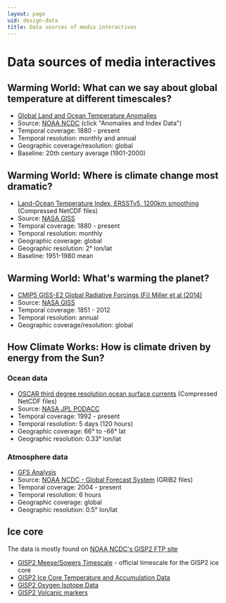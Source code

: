 ```yaml
---
layout: page
uid: design-data
title: Data sources of media interactives
---
```


# Data sources of media interactives

## Warming World: What can we say about global temperature at different timescales?

- [Global Land and Ocean Temperature Anomalies](https://www.ncdc.noaa.gov/cag/global/time-series/globe/land_ocean/p12/12/1880-2018.csv)
- Source: [NOAA NCDC](https://www.ncdc.noaa.gov/monitoring-references/faq/anomalies.php) (click "Anomalies and Index Data")
- Temporal coverage: 1880 - present
- Temporal resolution: monthly and annual
- Geographic coverage/resolution: global
- Baseline: 20th century average (1901-2000)

## Warming World: Where is climate change most dramatic?

- [Land-Ocean Temperature Index, ERSSTv5, 1200km smoothing](https://data.giss.nasa.gov/gistemp/) (Compressed NetCDF files)
- Source: [NASA GISS](https://data.giss.nasa.gov/gistemp/)
- Temporal coverage: 1880 - present
- Temporal resolution: monthly
- Geographic coverage: global
- Geographic resolution: 2° lon/lat
- Baseline: 1951-1980 mean

## Warming World: What's warming the planet?

- [CMIP5 GISS-E2 Global Radiative Forcings (Fi) Miller et al (2014)](https://data.giss.nasa.gov/modelforce/Fi_Miller_et_al14_upd.txt)
- Source: [NASA GISS](https://data.giss.nasa.gov/modelforce/)
- Temporal coverage: 1851 - 2012
- Temporal resolution: annual
- Geographic coverage/resolution: global

## How Climate Works: How is climate driven by energy from the Sun?

### Ocean data

- [OSCAR third degree resolution ocean surface currents](https://podaac.jpl.nasa.gov/dataset/OSCAR_L4_OC_third-deg) (Compressed NetCDF files)
- Source: [NASA JPL PODACC](https://podaac.jpl.nasa.gov/dataset/OSCAR_L4_OC_third-deg)
- Temporal coverage: 1992 - present
- Temporal resolution: 5 days (120 hours)
- Geographic coverage: 66° to -66° lat
- Geographic resolution: 0.33° lon/lat

### Atmosphere data

- [GFS Analysis](https://nomads.ncdc.noaa.gov/data/gfsanl/)
- Source: [NOAA NCDC - Global Forecast System](https://www.ncdc.noaa.gov/data-access/model-data/model-datasets/global-forcast-system-gfs) (GRIB2 files)
- Temporal coverage: 2004 - present
- Temporal resolution: 6 hours
- Geographic coverage: global
- Geographic resolution: 0.5° lon/lat

## Ice core

The data is mostly found on [NOAA NCDC's GISP2 FTP site](ftp://ftp.ncdc.noaa.gov/pub/data/paleo/icecore/greenland/summit/gisp2/)

- [GISP2 Meese/Sowers Timescale](ftp://ftp.ncdc.noaa.gov/pub/data/paleo/icecore/greenland/summit/gisp2/depthage/gisp2age.txt) - official timescale for the GISP2 ice core
- [GISP2 Ice Core Temperature and Accumulation Data](ftp://ftp.ncdc.noaa.gov/pub/data/paleo/icecore/greenland/summit/gisp2/isotopes/gisp2_temp_accum_alley2000.txt)
- [GISP2 Oxygen Isotope Data](ftp://ftp.ncdc.noaa.gov/pub/data/paleo/icecore/greenland/summit/gisp2/isotopes/gispd18o.txt)
- [GISP2 Volcanic markers](ftp://ftp.ncdc.noaa.gov/pub/data/paleo/icecore/greenland/summit/gisp2/chem/volcano.txt)
